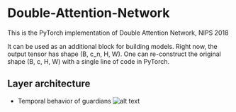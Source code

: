# Double-Attention-Network
This is the PyTorch implementation of Double Attention Network, NIPS 2018

It can be used as an additional block for building models. Right now, the output tensor has shape (B, c_n, H, W). One can
re-construct the original shape (B, c, H, W) with a single line of code in PyTorch.

## Layer architecture
- Temporal behavior of guardians
![alt text](https://github.com/nguyenvo09/Double-Attention-Network/blob/master/images/model.png)


